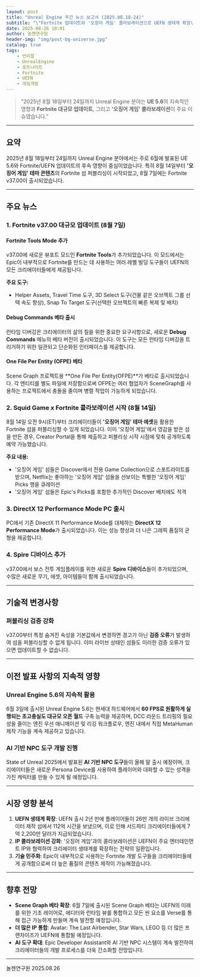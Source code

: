 ```yaml
---
layout: post
title: "Unreal Engine 주간 뉴스 보고서 (2025.08.18-24)"
subtitle: "\"Fortnite 업데이트와 '오징어 게임' 콜라보레이션으로 UEFN 생태계 확장\""
date: 2025-08-26 10:01
author: 놀젠연구원
header-img: "img/post-bg-universe.jpg"
catalog: true
tags:
    - 언리얼
    - UnrealEngine
    - 포트나이트
    - Fortnite
    - UEFN
    - 게임개발
---
```


> "2025년 8월 18일부터 24일까지 Unreal Engine 분야는 **UE 5.6**의 지속적인 영향과 **Fortnite 대규모 업데이트**, 그리고 **'오징어 게임' 콜라보레이션**이 주요 이슈였습니다."

---

## 요약

2025년 8월 18일부터 24일까지 Unreal Engine 분야에서는 주로 6월에 발표된 UE 5.6와 Fortnite/UEFN 업데이트의 후속 영향이 중심이었습니다. 특히 8월 14일부터 **'오징어 게임' 테마 콘텐츠**의 Fortnite 섬 퍼블리싱이 시작되었고, 8월 7일에는 Fortnite v37.00이 출시되었습니다.

---

## 주요 뉴스

### 1. Fortnite v37.00 대규모 업데이트 (8월 7일)

#### Fortnite Tools Mode 추가
v37.00에 새로운 뷰포트 모드인 **Fortnite Tools**가 추가되었습니다. 이 모드에서는 Epic이 내부적으로 Fortnite를 만드는 데 사용하는 여러 레벨 빌딩 도구들이 UEFN의 모든 크리에이터들에게 제공됩니다.

**주요 도구:**
-   Helper Assets, Travel Time 도구, 3D Select 도구(건물 같은 오브젝트 그룹 선택 속도 향상), Snap To Target 도구(선택한 오브젝트의 빠른 복제 및 배치)

#### Debug Commands 베타 출시
런타임 디버깅은 크리에이터의 삶의 질을 위한 중요한 요구사항으로, 새로운 **Debug Commands** 메뉴의 베타 버전이 출시되었습니다. 이 도구는 모든 런타임 디버깅을 트리거하기 위한 일관되고 단순화된 인터페이스를 제공합니다.

#### One File Per Entity (OFPE) 베타
Scene Graph 프로젝트용 **One File Per Entity(OFPE)**가 베타로 출시되었습니다. 각 엔티티를 별도 파일에 저장함으로써 OFPE는 여러 협업자가 SceneGraph를 사용하는 프로젝트에서 충돌을 줄이며 병렬 작업이 가능하게 되었습니다.

### 2. Squid Game x Fortnite 콜라보레이션 시작 (8월 14일)

8월 14일 오전 9시(ET)부터 크리에이터들이 **'오징어 게임' 테마 에셋**을 활용한 Fortnite 섬을 퍼블리싱할 수 있게 되었습니다. 이미 '오징어 게임'에서 영감을 받은 섬을 만든 경우, Creator Portal을 통해 제출하고 퍼블리싱 시작 시점에 맞춰 공개하도록 예약 가능했습니다.

**주요 내용:**
-   '오징어 게임' 섬들은 Discover에서 전용 Game Collection으로 스포트라이트를 받으며, Netflix는 좋아하는 '오징어 게임' 섬들을 선보이는 특별한 '오징어 게임' Picks 행을 큐레이션
-   '오징어 게임' 섬들은 Epic's Picks를 포함한 추가적인 Discover 배치에도 적격

### 3. DirectX 12 Performance Mode PC 출시

PC에서 기존 DirectX 11 Performance Mode를 대체하는 **DirectX 12 Performance Mode**가 출시되었습니다. 이는 성능 향상과 더 나은 그래픽 품질의 균형을 제공합니다.

### 4. Spire 디바이스 추가

v37.00에서 보스 전투 게임플레이를 위한 새로운 **Spire 디바이스**들이 추가되었으며, 수많은 새로운 무기, 에셋, 아이템들이 함께 출시되었습니다.

---

## 기술적 변경사항

### 퍼블리싱 검증 강화

v37.00부터 특정 숨겨진 속성을 기본값에서 변경하면 경고가 아닌 **검증 오류**가 발생하여 섬을 퍼블리싱할 수 없게 됩니다. 이미 라이브 상태인 섬들도 이러한 검증 오류가 있으면 업데이트할 수 없습니다.

---

## 이전 발표 사항의 지속적 영향

### Unreal Engine 5.6의 지속적 활용
6월 3일에 출시된 Unreal Engine 5.6는 현세대 하드웨어에서 **60 FPS로 원활하게 실행되는 초고충실도 대규모 오픈 월드** 구축 능력을 제공하며, DCC 라운드 트리핑의 필요성을 줄이는 엔진 우선 애니메이션 및 리깅 워크플로우, 엔진 내에서 직접 MetaHuman 제작 기능을 계속 제공하고 있습니다.

### AI 기반 NPC 도구 개발 진행
State of Unreal 2025에서 발표된 **AI 기반 NPC 도구**들이 올해 말 출시 예정이며, 크리에이터들은 새로운 Persona Device를 사용하여 플레이어와 대화할 수 있는 성격을 가진 캐릭터를 만들 수 있게 될 예정입니다.

---

## 시장 영향 분석

1.  **UEFN 생태계 확장**: UEFN 출시 2년 만에 플레이어들이 26만 개의 라이브 크리에이터 제작 섬에서 112억 시간을 보냈으며, 이로 인해 서드파티 크리에이터들에게 7억 2,200만 달러가 지급되었습니다.
2.  **IP 콜라보레이션 강화**: '오징어 게임'과의 콜라보레이션은 UEFN이 주요 엔터테인먼트 IP와 협력하여 크리에이터 생태계를 확장하는 전략의 일환입니다.
3.  **기술 민주화**: Epic이 내부적으로 사용하는 Fortnite 개발 도구들을 크리에이터들에게 공개함으로써 더 높은 품질의 콘텐츠 제작이 가능해졌습니다.

---

## 향후 전망

-   **Scene Graph 베타 확장**: 6월 7일에 출시된 Scene Graph 베타는 UEFN의 미래를 위한 기초 레이어로, 에디터와 런타임 뷰를 통합하고 모든 씬 요소를 Verse를 통해 접근 가능하게 만들며 계속 발전할 예정입니다.
-   **더 많은 IP 통합**: Avatar: The Last Airbender, Star Wars, LEGO 등 더 많은 프랜차이즈가 UEFN에 통합될 예정입니다.
-   **AI 도구 확대**: Epic Developer Assistant와 AI 기반 NPC 시스템이 계속 발전하여 크리에이터들의 개발 프로세스를 더욱 간소화할 전망입니다.

---

놀젠연구원 2025.08.26